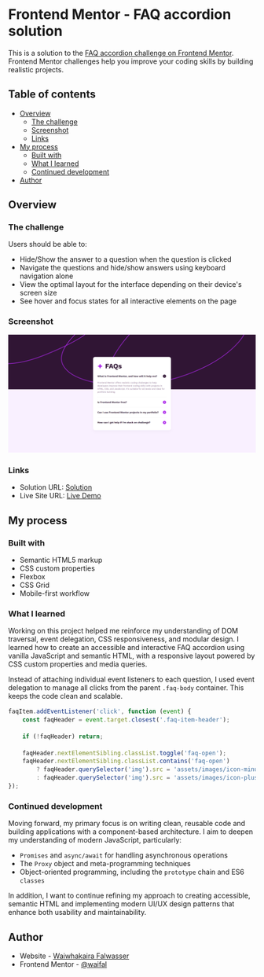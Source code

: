 # Frontend Mentor - FAQ accordion solution

This is a solution to the [FAQ accordion challenge on Frontend Mentor](https://www.frontendmentor.io/challenges/faq-accordion-wyfFdeBwBz). Frontend Mentor challenges help you improve your coding skills by building realistic projects.

## Table of contents

- [Overview](#overview)
  - [The challenge](#the-challenge)
  - [Screenshot](#screenshot)
  - [Links](#links)
- [My process](#my-process)
  - [Built with](#built-with)
  - [What I learned](#what-i-learned)
  - [Continued development](#continued-development)
- [Author](#author)

## Overview

### The challenge

Users should be able to:

- Hide/Show the answer to a question when the question is clicked
- Navigate the questions and hide/show answers using keyboard navigation alone
- View the optimal layout for the interface depending on their device's screen size
- See hover and focus states for all interactive elements on the page

### Screenshot

![FAQ Accordion](./screenshot.png)

### Links

- Solution URL: [Solution](https://github.com/waifal/faq-accordion-frontend-mentor)
- Live Site URL: [Live Demo](https://faq-accordion-frontend-mentor-nine.vercel.app/)

## My process

### Built with

- Semantic HTML5 markup
- CSS custom properties
- Flexbox
- CSS Grid
- Mobile-first workflow

### What I learned

Working on this project helped me reinforce my understanding of DOM traversal, event delegation, CSS responsiveness, and modular design. I learned how to create an accessible and interactive FAQ accordion using vanilla JavaScript and semantic HTML, with a responsive layout powered by CSS custom properties and media queries.

Instead of attaching individual event listeners to each question, I used event delegation to manage all clicks from the parent `.faq-body` container. This keeps the code clean and scalable.

```javascript
faqItem.addEventListener('click', function (event) {
    const faqHeader = event.target.closest('.faq-item-header');

    if (!faqHeader) return;

    faqHeader.nextElementSibling.classList.toggle('faq-open');
    faqHeader.nextElementSibling.classList.contains('faq-open')
        ? faqHeader.querySelector('img').src = 'assets/images/icon-minus.svg'
        : faqHeader.querySelector('img').src = 'assets/images/icon-plus.svg';
});
```

### Continued development

Moving forward, my primary focus is on writing clean, reusable code and building applications with a component-based architecture. I aim to deepen my understanding of modern JavaScript, particularly:

- `Promises` and `async/await` for handling asynchronous operations
- The `Proxy` object and meta-programming techniques
- Object-oriented programming, including the `prototype` chain and ES6 `classes`

In addition, I want to continue refining my approach to creating accessible, semantic HTML and implementing modern UI/UX design patterns that enhance both usability and maintainability.

## Author

- Website - [Waiwhakaira Falwasser](https://github.com/waifal)
- Frontend Mentor - [@waifal](https://www.frontendmentor.io/profile/waifal)
